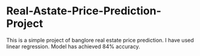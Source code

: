 # Real-Astate-Price-Prediction-Project
This is a simple project of banglore real estate price prediction. I have used linear regression. Model has achieved 84% accuracy.

